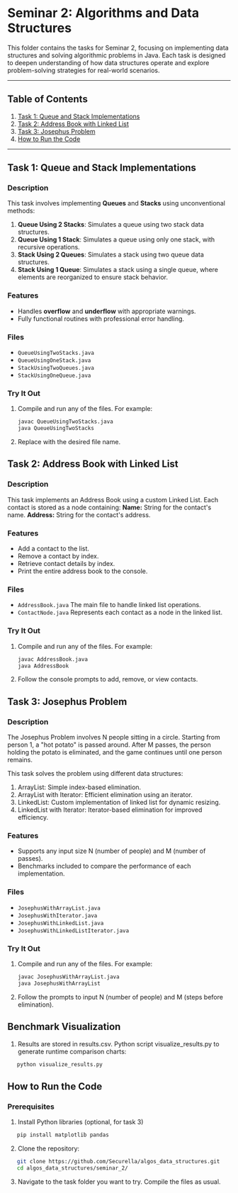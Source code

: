 # Seminar 2: Algorithms and Data Structures

This folder contains the tasks for Seminar 2, focusing on implementing data structures and solving algorithmic problems in Java. Each task is designed to deepen understanding of how data structures operate and explore problem-solving strategies for real-world scenarios.

---

## Table of Contents
1. [Task 1: Queue and Stack Implementations](#task-1-queue-and-stack-implementations)
2. [Task 2: Address Book with Linked List](#task-2-address-book-with-linked-list)
3. [Task 3: Josephus Problem](#task-3-josephus-problem)
4. [How to Run the Code](#how-to-run-the-code)

---

## Task 1: Queue and Stack Implementations

### Description
This task involves implementing **Queues** and **Stacks** using unconventional methods:
1. **Queue Using 2 Stacks**: Simulates a queue using two stack data structures.
2. **Queue Using 1 Stack**: Simulates a queue using only one stack, with recursive operations.
3. **Stack Using 2 Queues**: Simulates a stack using two queue data structures.
4. **Stack Using 1 Queue**: Simulates a stack using a single queue, where elements are reorganized to ensure stack behavior.

### Features
- Handles **overflow** and **underflow** with appropriate warnings.
- Fully functional routines with professional error handling.

### Files
- `QueueUsingTwoStacks.java`
- `QueueUsingOneStack.java`
- `StackUsingTwoQueues.java`
- `StackUsingOneQueue.java`

### Try It Out
1. Compile and run any of the files. For example:
   ```bash
   javac QueueUsingTwoStacks.java
   java QueueUsingTwoStacks
   ```
2. Replace <QueueUsingTwoStacks> with the desired file name.

## Task 2: Address Book with Linked List

### Description
This task implements an Address Book using a custom Linked List. Each contact is stored as a node containing:
**Name:** String for the contact's name.
**Address:** String for the contact's address.

### Features
- Add a contact to the list.
- Remove a contact by index.
- Retrieve contact details by index.
- Print the entire address book to the console.

### Files
- `AddressBook.java` The main file to handle linked list operations.
- `ContactNode.java` Represents each contact as a node in the linked list.

### Try It Out
1. Compile and run any of the files. For example:
   ```bash
   javac AddressBook.java
   java AddressBook
   ```
2. Follow the console prompts to add, remove, or view contacts.

## Task 3: Josephus Problem

### Description
The Josephus Problem involves N people sitting in a circle. Starting from person 1, a "hot potato" is passed around. After M passes, the person holding the potato is eliminated, and the game continues until one person remains.

This task solves the problem using different data structures:

1. ArrayList: Simple index-based elimination.
2. ArrayList with Iterator: Efficient elimination using an iterator.
3. LinkedList: Custom implementation of linked list for dynamic resizing.
4. LinkedList with Iterator: Iterator-based elimination for improved efficiency.

### Features
- Supports any input size N (number of people) and M (number of passes).
- Benchmarks included to compare the performance of each implementation.

### Files
- `JosephusWithArrayList.java`
- `JosephusWithIterator.java`
- `JosephusWithLinkedList.java`
- `JosephusWithLinkedListIterator.java`

### Try It Out
1. Compile and run any of the files. For example:
   ```bash
   javac JosephusWithArrayList.java
   java JosephusWithArrayList
   ```
2. Follow the prompts to input N (number of people) and M (steps before elimination).

## Benchmark Visualization
1. Results are stored in results.csv. Python script visualize_results.py to generate runtime comparison charts:
```bash
   python visualize_results.py
   ```

## How to Run the Code

### Prerequisites
1. Install Python libraries (optional, for task 3)
```bash
   pip install matplotlib pandas
   ```
2. Clone the repository:
```bash
   git clone https://github.com/Securella/algos_data_structures.git
   cd algos_data_structures/seminar_2/
   ```
3. Navigate to the task folder you want to try. Compile the files as usual.